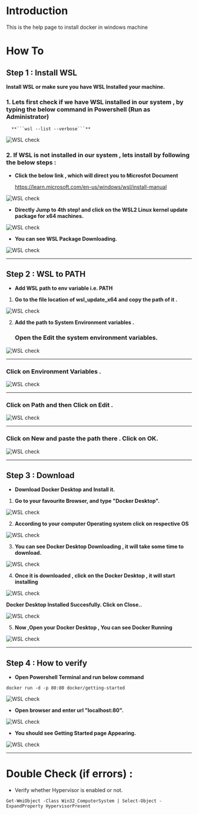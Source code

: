 # Introduction

This is the help page to install docker in windows machine 


# How To 

## Step 1 : Install WSL

**Install WSL or make sure you have WSL Installed your machine.**

### 1. **Lets first check if we have WSL installed in our system , by typing the below command in Powershell (Run as Administrator)** ###

      **```wsl --list --verbose```**

![WSL check](images/powershell.png)

### 2. **If WSL is not installed in our system , lets install by following the below steps :** ###
  
- **Click the below link , which will direct you to Microsfot Document**

   https://learn.microsoft.com/en-us/windows/wsl/install-manual

![WSL check](images/Microsoftdoc.png)

- **Directly Jump to 4th step! and click on the WSL2 Linux kernel update package for x64 machines.**

![WSL check](images/downloadWSL.png)

- **You can see WSL Package Downloading.**

![WSL check](images/downloading.png)

***

## Step 2 : WSL to PATH

- **Add WSL path to env variable i.e. PATH**

1. **Go to the file location of **wsl_update_x64** and copy the path of it .**

![WSL check](images/location.png)

2. **Add the path to System Environment variables .**

   ### Open the Edit the system environment variables.
![WSL check](images/env.png)

***
   ### Click on Environment Variables .
![WSL check](images/env-var.png)

***
   ### Click on Path and then Click on Edit .
![WSL check](images/edit.png)

***
   ### Click on New and paste the path there . Click on OK.
![WSL check](images/addpath.png)

***

## Step 3 : Download

- **Download Docker Desktop and Install it.**

1. **Go to your favourite Browser, and type "Docker Desktop".**

![WSL check](images/Dockerdesktop.png)

2. **According to your computer Operating system click on respective OS**

![WSL check](images/DockerOS.png)

3. **You can see Docker Desktop Downloading , it will take some time to download.**

![WSL check](images/downloaddocker.png)

4. **Once it is downloaded , click on the Docker Desktop , it will start installing**

![WSL check](images/pack.png)

**Docker Desktop Installed Succesfully. Click on Close..**

![WSL check](images/installed.png)

5. **Now ,Open your Docker Desktop , You can see Docker Running**

![WSL check](images/Running.png)


***


## Step 4 :  How to verify
- **Open Powershell Terminal and run below command**

``` 
docker run -d -p 80:80 docker/getting-started 
``` 
![WSL check](images/dockerrun.png)

- **Open browser and enter url "localhost:80".**

![WSL check](images/localhost.png)

- **You should see Getting Started page Appearing.**

![WSL check](images/gettingstarted.png)


***
# Double Check (if errors) : 
- Verify whether Hypervisor is enabled or not.

``` 
Get-WmiObject -Class Win32_ComputerSystem | Select-Object -ExpandProperty HypervisorPresent
``` 